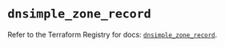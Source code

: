 # `dnsimple_zone_record`

Refer to the Terraform Registry for docs: [`dnsimple_zone_record`](https://registry.terraform.io/providers/dnsimple/dnsimple/1.4.0/docs/resources/zone_record).

